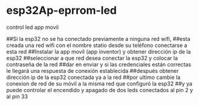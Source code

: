 # esp32Ap-eprrom-led
control led app movil

##Si la esp32 no se ha conectado previamente a ninguna red wifi, 
##esta creada una red wifi con el nombre statio desde su teléfono conectarse a esta red
##Instalar la app movil (app inventor) y obtener dirección ip de la esp32
##seleccionar a que red desea conectar la  esp32 y colocar la contraseña de la red
##dar en enviar y si las credenciales están correctas le llegará una respuesta de conexión establecida
##después obtener dirección ip de la esp32 conectada ya a la red
##por ultimo cambie la conexion de red de su móvil a la misma red que configuró la esp32
##y ya puede controlar el encendido y apagado de dos leds conectados al pin 2 y al pin 33
